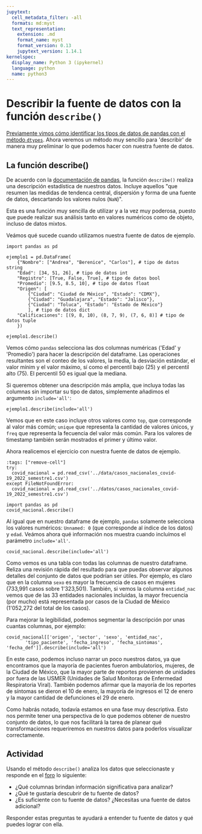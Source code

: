 ```yaml
---
jupytext:
  cell_metadata_filter: -all
  formats: md:myst
  text_representation:
    extension: .md
    format_name: myst
    format_version: 0.13
    jupytext_version: 1.14.1
kernelspec:
  display_name: Python 3 (ipykernel)
  language: python
  name: python3
---
```


# Describir la fuente de datos con la función `describe()`

[Previamente vimos cómo identificar los tipos de datos de pandas con el método `dtypes`](../S2-estructuras-preparacion/S2P4-dtypes.md). Ahora veremos un método muy sencillo para 'describir' de manera muy preliminar lo que podemos hacer con nuestra fuente de datos.

## La función describe()

De acuerdo con la [documentación de pandas](https://pandas.pydata.org/docs/reference/api/pandas.DataFrame.describe.html?highlight=describe#pandas.DataFrame.describe), la función `describe()` realiza una descripción estadística de nuestros datos. Incluye aquellos "que resumen las medidas de tendenca central, dispersión y forma de una fuente de datos, descartando los valores nulos (`NaN`)".

Esta es una función muy sencilla de utilizar y a la vez muy poderosa, puesto que puede realizar sus análisis tanto en valores numéricos como de objeto, incluso de datos mixtos.

Veámos qué sucede cuando utilizamos nuestra fuente de datos de ejemplo.

```{code-cell}
import pandas as pd

ejemplo1 = pd.DataFrame(
    {"Nombre": ["Andrea", "Berenice", "Carlos"], # tipo de datos string
    "Edad": [34, 51, 26], # tipo de datos int
    "Registro": [True, False, True], # tipo de datos bool
    "Promedio": [9.5, 8.5, 10], # tipo de datos float
    "Origen": [
        {"Ciudad": "Ciudad de México", "Estado": "CDMX"}, 
        {"Ciudad": "Guadalajara", "Estado": "Jalisco"}, 
        {"Ciudad": "Toluca", "Estado": "Estado de México"}
        ], # tipo de datos dict 
    "Calificaciones": [(9, 8, 10), (8, 7, 9), (7, 6, 8)] # tipo de datos tuple
    })

ejemplo1.describe()
```

Vemos cómo `pandas` selecciona las dos columnas numéricas ('Edad' y 'Promedio') para hacer la descripción del dataframe. Las operaciones resultantes son el conteo de los valores, la media, la desviación estándar, el valor mínim y el valor máximo, sí como el percentil bajo (25) y el percentil alto (75). El percentil 50 es igual que la mediana.

Si queremos obtener una descripción más amplia, que incluya todas las columnas sin importar su tipo de datos, simplemente añadimos el argumento `include='all'`:

```{code-cell}
ejemplo1.describe(include='all')
```

Vemos que en este caso incluye otros valores como `top`, que corresponde al valor más común; `unique` que representa la cantidad de valores únicos, y `freq` que representa la fecuencia del valor más común. Para los valores de timestamp también serán mostrados el primer y último valor.

Ahora realicemos el ejercicio con nuestra fuente de datos de ejemplo.

```{code-cell} ipython
:tags: ["remove-cell"]
try:
  covid_nacional = pd.read_csv('../data/casos_nacionales_covid-19_2022_semestre1.csv')
except FileNotFoundError:
  covid_nacional = pd.read_csv('../datos/casos_nacionales_covid-19_2022_semestre1.csv')
```

```{code-cell}
import pandas as pd
covid_nacional.describe()
```

Al igual que en nuestro dataframe de ejemplo, `pandas` solamente selecciona los valores numéricos: `Unnamed: 0` (que corresponde al índice de los datos) y `edad`. Veámos ahora qué información nos muestra cuando incluímos el parámetro `include='all'`.

```{code-cell}
covid_nacional.describe(include='all')
```

Como vemos es una tabla con todas las columnas de nuestro dataframe. Reliza una revisión rápida del resultado para que puedas observar algunos detalles del conjunto de datos que podrían ser útiles. Por ejemplo, es claro que en la columna `sexo` es mayor la frecuencia de casos en mujeres (733,991 casos sobre 1'323,501). También, si vemos la columna `entidad_nac` vemos que de las 33 entidades nacionales incluidas, la mayor frecuencia (por mucho) está representada por casos de la Ciudad de México (1'052,272 del total de los casos).

Para mejorar la legibilidad, podemos segmentar la descripción por unas cuantas columnas, por ejemplo:

```{code-cell}
covid_nacional[['origen', 'sector', 'sexo', 'entidad_nac', 
       'tipo_paciente', 'fecha_ingreso', 'fecha_sintomas', 'fecha_def']].describe(include='all')
```

En este caso, podemos incluso narrar un poco nuestros datos, ya que encontramos que la mayoría de pacientes fueron ambulatorios, mujeres, de la Ciudad de México, que la mayor parte de reportes provienen de unidades por fuera de las USMER (Unidades de Salud Monitoras de Enfermedad Respiratoria Viral). También podemos afirmar que la mayoría de los reportes de síntomas se dieron el 10 de enero, la mayoría de ingresos el 12 de enero y la mayor cantidad de defunciones el 29 de enero.

Como habrás notado, todavía estamos en una fase muy descriptiva. Esto nos permite tener una perspectiva de lo que podemos obtener de nuestro conjunto de datos, lo que nos facilitará la tarea de planear qué transformaciones requeriremos en nuestros datos para poderlos visualizar correctamente.

## Actividad

Usando el método `describe()` analiza los datos que seleccionaste y responde en el [foro](https://github.com/Taller-Abierto-de-Humanidades-Digitales/curso-datos/discussions/new?category=actividades&title=Actividad%20descripción%20con%20ddescribe&body=El%20contenido%20de%20tu%20%20actividad) lo siguiente:

- ¿Qué columnas brindan información significativa para analizar?
- ¿Qué te gustaría descubrir de tu fuente de datos?
- ¿Es suficiente con tu fuente de datos? ¿Necesitas una fuente de datos adicional?

Responder estas preguntas te ayudará a entender tu fuente de datos y qué puedes lograr con ella.
